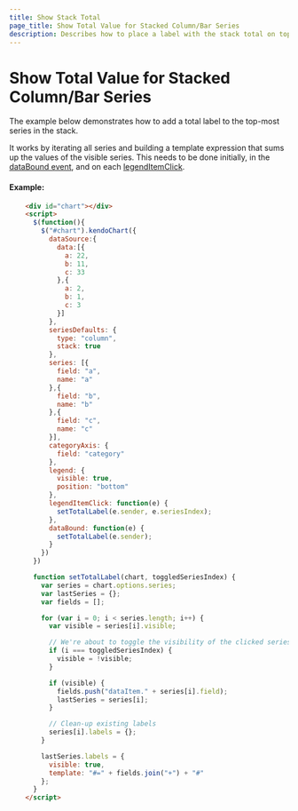 ```yaml
---
title: Show Stack Total
page_title: Show Total Value for Stacked Column/Bar Series
description: Describes how to place a label with the stack total on top of column or bar series
---
```


# Show Total Value for Stacked Column/Bar Series

The example below demonstrates how to add a total label to the top-most series in the stack.

It works by iterating all series and building a template expression that sums up the values of the visible series.
This needs to be done initially, in the [dataBound event](/api/javascript/dataviz/ui/chart#events-dataBound),
and on each [legendItemClick](/api/javascript/dataviz/ui/chart#events-legendItemClick).

#### Example:

```html
    <div id="chart"></div>
    <script>
      $(function(){
        $("#chart").kendoChart({
          dataSource:{
            data:[{
              a: 22,
              b: 11,
              c: 33
            },{
              a: 2,
              b: 1,
              c: 3
            }]
          },
          seriesDefaults: {
            type: "column",
            stack: true
          },
          series: [{
            field: "a",
            name: "a"
          },{
            field: "b",
            name: "b"
          },{
            field: "c",
            name: "c"
          }],
          categoryAxis: {
            field: "category"
          },
          legend: {
            visible: true,
            position: "bottom"
          },
          legendItemClick: function(e) {
            setTotalLabel(e.sender, e.seriesIndex);
          },
          dataBound: function(e) {
            setTotalLabel(e.sender);
          }
        })
      })

      function setTotalLabel(chart, toggledSeriesIndex) {
        var series = chart.options.series;
        var lastSeries = {};
        var fields = [];

        for (var i = 0; i < series.length; i++) {
          var visible = series[i].visible;

          // We're about to toggle the visibility of the clicked series
          if (i === toggledSeriesIndex) {
            visible = !visible;
          }

          if (visible) {
            fields.push("dataItem." + series[i].field);
            lastSeries = series[i];
          }

          // Clean-up existing labels
          series[i].labels = {};
        }

        lastSeries.labels = {
          visible: true,
          template: "#=" + fields.join("+") + "#"
        };
      }
    </script>
```
